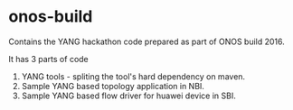 # onos-build
Contains the YANG hackathon code prepared as part of ONOS build 2016.

It has 3 parts of code

1) YANG tools - spliting the tool's hard dependency on maven.
2) Sample YANG based topology application in NBI.
3) Sample YANG based flow driver for huawei device in SBI.
